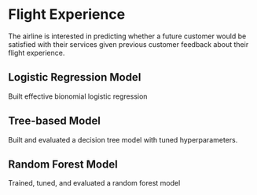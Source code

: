 # Flight Experience 
The airline is interested in predicting whether a future customer would be satisfied with their services given previous customer feedback about their flight experience.
## Logistic Regression Model
Built effective bionomial logistic regression
## Tree-based Model
Built and evaluated a decision tree model with tuned hyperparameters.
## Random Forest Model
Trained, tuned, and evaluated a random forest model
